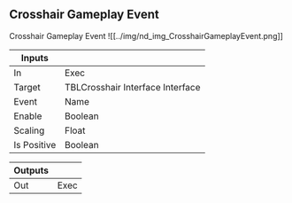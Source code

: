 ## Crosshair Gameplay Event
Crosshair Gameplay Event
![[../img/nd_img_CrosshairGameplayEvent.png]]

|Inputs||
|--|--|
| In | Exec |
| Target | TBLCrosshair Interface Interface |
| Event | Name |
| Enable | Boolean |
| Scaling | Float |
| Is Positive | Boolean |

|Outputs||
|--|--|
| Out | Exec |
